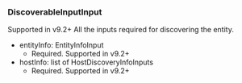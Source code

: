 ### DiscoverableInputInput
Supported in v9.2+
  All the inputs required for discovering the entity.

- entityInfo: EntityInfoInput
  - Required. Supported in v9.2+
- hostInfo: list of HostDiscoveryInfoInputs
  - Required. Supported in v9.2+
